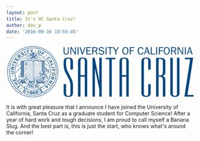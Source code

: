 ```yaml
---
layout: post
title: It's UC Santa Cruz!
author: dev_p
date: '2016-09-16 19:55:45'
---
```


<p align="center"><img src="/assets/jpg/UC_Santa_Cruz_Vertical.png" alt="Logo" style="width: 500px;"/></p>

It is with great pleasure that I announce I have joined the University of California, Santa Cruz as a graduate student for Computer Science! After a year of hard work and tough decisions, I am proud to call myself a Banana Slug.
And the best part is, this is just the start, who knows what's around the corner!

